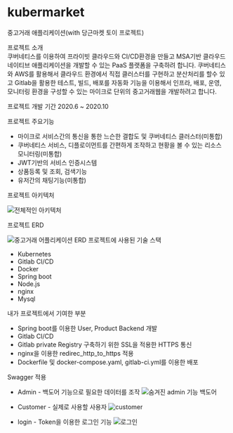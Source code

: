 # kubermarket

중고거래 애플리케이션(with 당근마켓 토이 프로젝트)

프로젝트 소개   
쿠버네티스를 이용하여 프라이빗 클라우드와 CI/CD환경을 만들고 MSA기반 
클라우드 네이티브 애플리케이션을 개발할 수 있는 PaaS 플랫폼을 구축하려 합니다.
쿠버네티스와 AWS를 활용해서 클라우드 환경에서 직접 클러스터를 구현하고 분산처리를 할수 있고 
Gitlab을 활용한 테스트, 빌드, 배포를 자동화 기능을 이용해서 인프라, 배포, 운영, 모니터링 환경을 구성할 수 있는 마이크로 단위의 중고거래웹을 개발하려고 합니다.

프로젝트 개발 기간
2020.6 ~ 2020.10

프로젝트 주요기능
* 마이크로 서비스간의 통신을 통한 느슨한 결합도 및 쿠버네티스 클러스터(미통합)
* 쿠버네티스 서비스, 디플로이먼트를 간편하게 조작하고 현황을 볼 수 있는 리소스 모니터링(미통합)
* JWT기반의 서비스 인증시스템
* 상품등록 및 조회, 검색기능
* 유저간의 채팅기능(미통합)

 프로젝트 아키텍처
 
 ![전체적인 아키텍처](https://user-images.githubusercontent.com/47744119/100739888-25ed4480-341b-11eb-9ea6-efd7c231dba1.png)

 프로젝트 ERD
 
 ![중고거래 어플리케이션 ERD](https://user-images.githubusercontent.com/47744119/100739806-05bd8580-341b-11eb-81f6-48f3dbf23286.png)
 프로젝트에 사용된 기술 스택
 * Kubernetes
 * Gitlab CI/CD
 * Docker
 * Spring boot
 * Node.js
 * nginx
 * Mysql
 
 내가 프로젝트에서 기여한 부분
 * Spring boot를 이용한 User, Product Backend 개발
 * Gitlab CI/CD 
 * Gitlab private Registry 구축하기 위한 SSL을 적용한 HTTPS 통신
 * nginx을 이용한 redirec_http_to_https 적용 
 * Dockerfile 및 docker-compose.yaml, gitlab-ci.yml를 이용한 배포
 
 Swagger 적용
 
 * Admin - 백도어 기능으로 필요한 데이터를 조작
 ![숨겨진 admin 기능 백도어](https://user-images.githubusercontent.com/47744119/101281795-9ed20f00-3814-11eb-83eb-08e4b26197b7.PNG)
 
 * Customer - 실제로 사용할 사용자
 ![customer](https://user-images.githubusercontent.com/47744119/101281786-8f52c600-3814-11eb-9c8a-d9a6f5377aad.PNG)
 
 * login - Token을 이용한 로그인 기능
 ![로그인](https://user-images.githubusercontent.com/47744119/101281794-9c6fb500-3814-11eb-9280-771a1b368adc.PNG)

 
 
 
 




